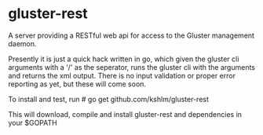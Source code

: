 gluster-rest
============

A server providing a RESTful web api for access to the Gluster management
daemon.

Presently it is just a quick hack written in go, which given the gluster cli
arguments with a '/' as the seperator, runs the gluster cli with the arguments
and returns the xml output. There is no input validation or proper error
reporting as yet, but these will come soon.

To install and test, run
        # go get github.com/kshlm/gluster-rest

This will download, compile and install gluster-rest and dependencies in your
$GOPATH

